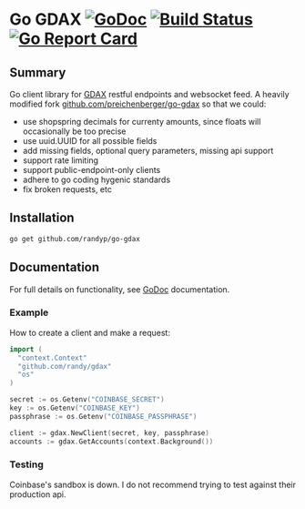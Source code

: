 Go GDAX [![GoDoc](http://img.shields.io/badge/godoc-reference-blue.svg)](http://godoc.org/github.com/randyp/gdax) [![Build Status](https://travis-ci.org/randyp/gdax.svg?branch=master)](https://travis-ci.org/randyp/gdax) [![Go Report Card](https://goreportcard.com/badge/github.com/randyp/gdax)](https://goreportcard.com/report/github.com/randyp/gdax)
========

## Summary

Go client library for [GDAX](https://www.gdax.com) restful endpoints and websocket feed. A heavily modified fork [github.com/preichenberger/go-gdax](//github.com/preichenberger/go-gdax) so that we could:
* use shopspring decimals for currenty amounts, since floats will occasionally be too precise
* use uuid.UUID for all possible fields
* add missing fields, optional query parameters, missing api support
* support rate limiting
* support public-endpoint-only clients
* adhere to go coding hygenic standards
* fix broken requests, etc

## Installation

```sh
go get github.com/randyp/go-gdax
```

## Documentation
For full details on functionality, see [GoDoc](http://godoc.org/github.com/randy/gdax) documentation.

### Example
How to create a client and make a request:

```go
import (
  "context.Context"
  "github.com/randy/gdax"
  "os"
)

secret := os.Getenv("COINBASE_SECRET")
key := os.Getenv("COINBASE_KEY")
passphrase := os.Getenv("COINBASE_PASSPHRASE")

client := gdax.NewClient(secret, key, passphrase)
accounts := gdax.GetAccounts(context.Background())
```

### Testing
Coinbase's sandbox is down. I do not recommend trying to test against their production api. 
